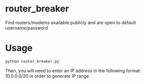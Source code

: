 # router_breaker
Find routers/modems available publicly and are open to default username/password

# Usage
```
python router_breaker.py
```
Then, you will need to enter an IP address in the following format: 10.0.0.0/20 in order to generate IP range.


